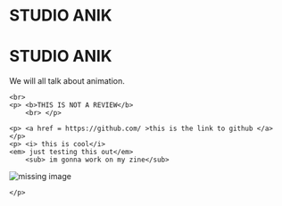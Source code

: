 # STUDIO ANIK
<!Doctype html>
<html>
<body>
<h1> STUDIO ANIK </h1>
    <p> We will all talk about animation. </p>
    
    <br>
    <p> <b>THIS IS NOT A REVIEW</b>
        <br> </p>
   
    <p> <a href = https://github.com/ >this is the link to github </a> </p>
    <p> <i> this is cool</i>
    <em> just testing this out</em>
        <sub> im gonna work on my zine</sub>
        
<img src="tumblr_photo.jpg" alt="missing image">
    
    
    
    
    
    
    </p>
    
    
    
    
    
   
</body>







 </html>
